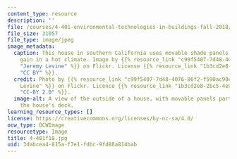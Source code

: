 ```yaml
---
content_type: resource
description: ''
file: /courses/4-401-environmental-technologies-in-buildings-fall-2018/3dabcea4815af7e1fdbc9fd88a814bab_4-401f18.jpg
file_size: 31057
file_type: image/jpeg
image_metadata:
  caption: This house in southern California uses movable shade panels to reduce solar
    gain in a hot climate. Image by {{% resource_link "c99f5407-7d48-4076-86f2-f590ac90ebdc"
    "Jeremy Levine" %}} on Flickr. License {{% resource_link "1b3cd2e8-2bc5-4e97-94cf-c0f8589e089f"
    "CC BY" %}}.
  credit: Photo by {{% resource_link "c99f5407-7d48-4076-86f2-f590ac90ebdc" "Jeremy
    Levine" %}} on Flickr. Licence {{% resource_link "1b3cd2e8-2bc5-4e97-94cf-c0f8589e089f"
    "CC-BY 2.0" %}}.
  image-alt: A view of the outside of a house, with movable panels partly shading
    the house's deck.
learning_resource_types: []
license: https://creativecommons.org/licenses/by-nc-sa/4.0/
ocw_type: OCWImage
resourcetype: Image
title: 4-401f18.jpg
uid: 3dabcea4-815a-f7e1-fdbc-9fd88a814bab
---
```

